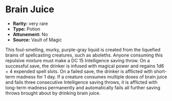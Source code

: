 
# Brain Juice

* **Rarity:** very rare
* **Type:** Potion
* **Attunement:** No
* **Source:** Vault of Magic


This foul-smelling, murky, purple-gray liquid is created from the liquefied brains of spellcasting creatures, such as aboleths. Anyone consuming this repulsive mixture must make a DC 15 Intelligence saving throw. On a successful save, the drinker is infused with magical power and regains 1d6 + 4 expended spell slots. On a failed save, the drinker is afflicted with short-term madness for 1 day. If a creature consumes multiple doses of brain juice and fails three consecutive Intelligence saving throws, it is afflicted with long-term madness permanently and automatically fails all further saving throws brought about by drinking brain juice.
